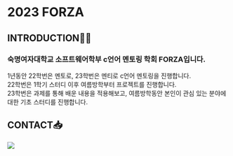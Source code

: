 # 2023 FORZA 

## INTRODUCTION👩‍💻
### 숙명여자대학교 소프트웨어학부 c언어 멘토링 학회 FORZA입니다.
1년동안 22학번은 멘토로, 23학번은 멘티로 c언어 멘토링을 진행합니다. 
<br>
22학번은 1학기 스터디 이후 여름방학부터 프로젝트를 진행합니다.
<br>
23학번은 과제를 통해 배운 내용을 적용해보고, 여름방학동안 본인이 관심 있는 분야에 대한 기초 스터디를 진행합니다. 



## CONTACT📥
<a href="mailto:smwuforza@gmail.com"><img src="https://img.shields.io/badge/Gmail-EA4335?style=flat-square&logo=Gmail&logoColor=white&link=mailto:smwuforza@gmail.com"/></a>


<!--

**Here are some ideas to get you started:**

🙋‍♀️ A short introduction - what is your organization all about?
🌈 Contribution guidelines - how can the community get involved?
👩‍💻 Useful resources - where can the community find your docs? Is there anything else the community should know?
🍿 Fun facts - what does your team eat for breakfast?
🧙 Remember, you can do mighty things with the power of [Markdown](https://docs.github.com/github/writing-on-github/getting-started-with-writing-and-formatting-on-github/basic-writing-and-formatting-syntax)
-->
